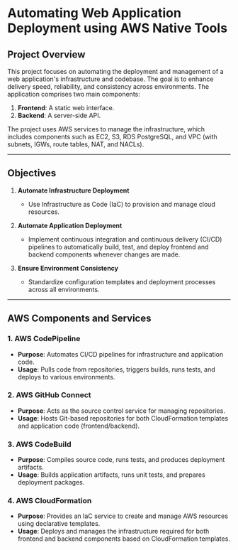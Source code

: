 # Automating Web Application Deployment using AWS Native Tools

## Project Overview

This project focuses on automating the deployment and management of a web application's infrastructure and codebase. The goal is to enhance delivery speed, reliability, and consistency across environments. The application comprises two main components:

1. **Frontend**: A static web interface.  
2. **Backend**: A server-side API.  

The project uses AWS services to manage the infrastructure, which includes components such as EC2, S3, RDS PostgreSQL, and VPC (with subnets, IGWs, route tables, NAT, and NACLs).

---

## Objectives

1. **Automate Infrastructure Deployment**  
   - Use Infrastructure as Code (IaC) to provision and manage cloud resources.  

2. **Automate Application Deployment**  
   - Implement continuous integration and continuous delivery (CI/CD) pipelines to automatically build, test, and deploy frontend and backend components whenever changes are made.  

3. **Ensure Environment Consistency**  
   - Standardize configuration templates and deployment processes across all environments.  

---

## AWS Components and Services

### 1. **AWS CodePipeline**  
   - **Purpose**: Automates CI/CD pipelines for infrastructure and application code.  
   - **Usage**: Pulls code from repositories, triggers builds, runs tests, and deploys to various environments.  

### 2. **AWS GitHub Connect**  
   - **Purpose**: Acts as the source control service for managing repositories.  
   - **Usage**: Hosts Git-based repositories for both CloudFormation templates and application code (frontend/backend).  

### 3. **AWS CodeBuild**  
   - **Purpose**: Compiles source code, runs tests, and produces deployment artifacts.  
   - **Usage**: Builds application artifacts, runs unit tests, and prepares deployment packages.  

### 4. **AWS CloudFormation**  
   - **Purpose**: Provides an IaC service to create and manage AWS resources using declarative templates.  
   - **Usage**: Deploys and manages the infrastructure required for both frontend and backend components based on CloudFormation templates.
